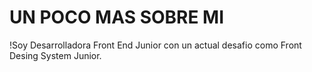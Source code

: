 # UN POCO MAS SOBRE MI

!Soy Desarrolladora Front End Junior con un actual desafio como Front Desing System Junior.
